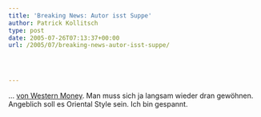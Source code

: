 ```yaml
---
title: 'Breaking News: Autor isst Suppe'
author: Patrick Kollitsch
type: post
date: 2005-07-26T07:13:37+00:00
url: /2005/07/breaking-news-autor-isst-suppe/




---
```

... <a href="282">von Western Money</a>. Man muss sich ja langsam wieder dran gewöhnen. Angeblich soll es Oriental Style sein. Ich bin gespannt.